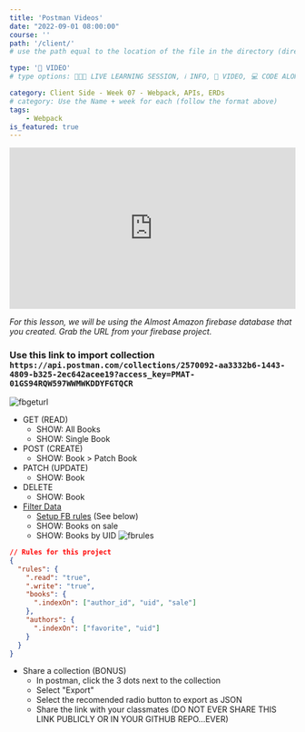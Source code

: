 ```yaml
---
title: 'Postman Videos'
date: "2022-09-01 08:00:00"
course: ''
path: '/client/'
# use the path equal to the location of the file in the directory (directory structure)

type: '🎥 VIDEO'
# type options: 👩🏽‍🏫 LIVE LEARNING SESSION, ℹ️ INFO, 🎥 VIDEO, 💻 CODE ALONG, 🥼LAB, ↩️ REVIEW/NOTES, 👥 GROUP LEARNING, 👷🏼‍♂️ GROUP PROJECT, 🧠 ASSESSMENT, 📝 ASSIGNMENT

category: Client Side - Week 07 - Webpack, APIs, ERDs
# category: Use the Name + week for each (follow the format above)
tags: 
    - Webpack
is_featured: true
---
```


<div style='padding:56.25% 0 0 0;position:relative;'><iframe src='https://vimeo.com/showcase/9964054/embed' allowfullscreen frameborder='0' style='position:absolute;top:0;left:0;width:100%;height:100%;'></iframe></div>

_For this lesson, we will be using the Almost Amazon firebase database that you created. Grab the URL from your firebase project._

### Use this link to import collection `https://api.postman.com/collections/2570092-aa3332b6-1443-4809-b325-2ec642acee19?access_key=PMAT-01GS94RQW597WWMWKDDYFGTQCR`

![fbgeturl](https://user-images.githubusercontent.com/29741570/191059293-0dc2893e-b741-4d6e-9cc5-49ca5291fb18.png)

- GET (READ)
  - SHOW: All Books
  - SHOW: Single Book
- POST (CREATE)
  - SHOW: Book > Patch Book
- PATCH (UPDATE)
  - SHOW: Book
- DELETE
  - SHOW: Book
- <a href="https://firebase.google.com/docs/database/rest/retrieve-data#section-rest-filtering" target="_blank">Filter Data</a>
  - <a href="https://firebase.google.com/docs/database/security/indexing-data#section-indexing-order-by-child" target="_blank">Setup FB rules</a> (See below)
  - SHOW: Books on sale
  - SHOW: Books by UID
![fbrules](https://user-images.githubusercontent.com/29741570/191059608-ed6bb999-76d6-41c1-9277-01d4ce8be69e.png)

```json
// Rules for this project
{
  "rules": {
    ".read": "true",
    ".write": "true",
    "books": {
      ".indexOn": ["author_id", "uid", "sale"]
    },
    "authors": {
      ".indexOn": ["favorite", "uid"]
    }
  }
}
```

- Share a collection (BONUS)
    - In postman, click the 3 dots next to the collection
    - Select "Export"
    - Select the recomended radio button to export as JSON
    - Share the link with your classmates (DO NOT EVER SHARE THIS LINK PUBLICLY OR IN YOUR GITHUB REPO...EVER)
